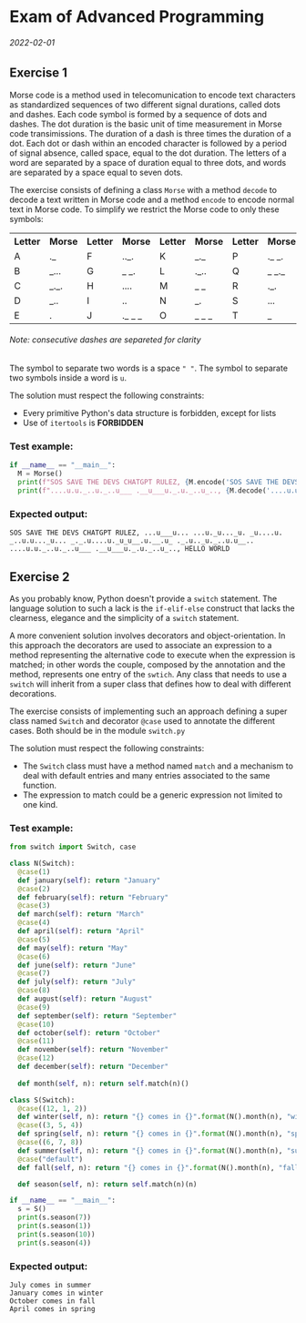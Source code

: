 # Exam of Advanced Programming

###### 2022-02-01

## Exercise 1

Morse code is a method used in telecomunication to encode text characters as standardized sequences of two different signal durations, called dots and dashes. Each code symbol is formed by a sequence of dots and dashes. The dot duration is the basic unit of time measurement in Morse code transimissions. The duration of a dash is three times the duration of a dot. Each dot or dash within an encoded character is followed by a period of signal absence, called space, equal to the dot duration. The letters of a word are separated by a space of duration equal to three dots, and words are separated by a space equal to seven dots.

The exercise consists of defining a class `Morse` with a method `decode` to decode a text written in Morse code and a method `encode` to encode normal text in Morse code. To simplify we restrict the Morse code to only these symbols:
<table>
  <tr>
    <th>Letter</th><th>Morse</th>
    <th>Letter</th><th>Morse</th>
    <th>Letter</th><th>Morse</th>
    <th>Letter</th><th>Morse</th>
    <th>Letter</th><th>Morse</th>
    <th>Letter</th><th>Morse</th>
  </tr>
  <tr>
    <td>A</td><td>­­._­</td>
    <td>F</td><td>.._.</td>
    <td>K</td><td>_._</td>
    <td>P</td><td>._ _.</td>
    <td>U</td><td>.._</td>
    <td>Z</td><td>_ _..</td>
  </tr>
  <tr>
    <td>B</td><td>_...</td>
    <td>G</td><td>_ _.</td>
    <td>L</td><td>._..</td>
    <td>Q</td><td>_ _._</td>
    <td>V</td><td>..._</td>
  </tr>
  <tr>
    <td>C</td><td>_._.</td>
    <td>H</td><td>....</td>
    <td>M</td><td>_ _</td>
    <td>R</td><td>._.</td>
    <td>W</td><td>._ _</td>
  </tr>
  <tr>
    <td>D</td><td>_..</td>
    <td>I</td><td>..</td>
    <td>N</td><td>_.</td>
    <td>S</td><td>...</td>
    <td>X</td><td>_.._</td>
  </tr>
  <tr>
    <td>E</td><td>.</td>
    <td>J</td><td>._ _ _</td>
    <td>O</td><td>_ _ _</td>
    <td>T</td><td>_</td>
    <td>Y</td><td>_ ._ _</td>
  </tr>
</table>

###### Note: consecutive dashes are separeted for clarity

The symbol to separate two words is a space `" "`. The symbol to separate two symbols inside a word is `u`.

The solution must respect the following constraints:
- Every primitive Python's data structure is forbidden, except for lists
- Use of `itertools` is **FORBIDDEN**

### Test example:

```py
if __name__ == "__main__":
  M = Morse()
  print(f"SOS SAVE THE DEVS CHATGPT RULEZ, {M.encode('SOS SAVE THE DEVS CHATGPT RULEZ')}")
  print(f"....u.u._..u._..u___ .__u___u._.u._..u_.., {M.decode('....u.u._..u._..u___ .__u___u._.u._..u_..')}")
```

### Expected output:

```code
SOS SAVE THE DEVS CHATGPT RULEZ, ...u___u... ...u­._u..._u. _u....u. _..u.u..._u... _._.u....u._u_u__.u.__.u_ ._.u.._u._..u.u__..
....u.u._..u._..u___ .__u___u._.u._..u_.., HELLO WORLD
```

## Exercise 2

As you probably know, Python doesn't provide a `switch` statement. The language solution to such a lack is the `if-elif-else` construct that lacks the clearness, elegance and the simplicity of a `switch` statement.

A more convenient solution involves decorators and object-orientation. In this approach the decorators are used to associate an expression to a method representing the alternative code to execute when the expression is matched; in other words the couple, composed by the annotation and the method, represents one entry of the `swtich`. Any class that needs to use a `switch` will inherit from a super class that defines how to deal with different decorations.

The exercise consists of implementing such an approach defining a super class named `Switch` and decorator `@case` used to annotate the different cases. Both should be in the module `switch.py`

The solution must respect the following constraints:
- The `Switch` class must have a method named `match` and a mechanism to deal with default entries and many entries associated to the same function.
- The expression to match could be a generic expression not limited to one kind.

### Test example:

```py
from switch import Switch, case

class N(Switch):
  @case(1)
  def january(self): return "January"    
  @case(2)
  def february(self): return "February"    
  @case(3)
  def march(self): return "March"    
  @case(4)
  def april(self): return "April"    
  @case(5)
  def may(self): return "May"    
  @case(6)
  def june(self): return "June"    
  @case(7)
  def july(self): return "July"    
  @case(8)
  def august(self): return "August"    
  @case(9)
  def september(self): return "September"    
  @case(10)
  def october(self): return "October"    
  @case(11)
  def november(self): return "November"    
  @case(12)
  def december(self): return "December"    
  
  def month(self, n): return self.match(n)()

class S(Switch):
  @case((12, 1, 2))
  def winter(self, n): return "{} comes in {}".format(N().month(n), "winter")
  @case((3, 5, 4))
  def spring(self, n): return "{} comes in {}".format(N().month(n), "spring")
  @case((6, 7, 8))
  def summer(self, n): return "{} comes in {}".format(N().month(n), "summer")
  @case("default")
  def fall(self, n): return "{} comes in {}".format(N().month(n), "fall")

  def season(self, n): return self.match(n)(n)

if __name__ == "__main__":
  s = S()
  print(s.season(7))
  print(s.season(1))
  print(s.season(10))
  print(s.season(4))
```

### Expected output:

```code
July comes in summer
January comes in winter
October comes in fall
April comes in spring
```